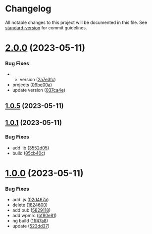 # Changelog

All notable changes to this project will be documented in this file. See [standard-version](https://github.com/conventional-changelog/standard-version) for commit guidelines.

# [2.0.0](https://github.com/cmm-va/test-pub/compare/1.0.5...2.0.0) (2023-05-11)


### Bug Fixes

* + version ([2a7e3fc](https://github.com/cmm-va/test-pub/commit/2a7e3fcc77d86aa24c6d5eeed3ae7bf1e254de8b))
* projects ([09be00a](https://github.com/cmm-va/test-pub/commit/09be00ab508aeccd2cb0acc6248f75842f111720))
* update version ([037ca4e](https://github.com/cmm-va/test-pub/commit/037ca4e1fd88a10837a5a41ce55137e4d945067f))



## [1.0.5](https://github.com/cmm-va/test-pub/compare/1.0.4...1.0.5) (2023-05-11)



## [1.0.1](https://github.com/cmm-va/test-pub/compare/1.0.0...1.0.1) (2023-05-11)


### Bug Fixes

*  add lib ([3552d05](https://github.com/cmm-va/test-pub/commit/3552d05a6d91d44b6ad4c38bf80f9abb44f55aa0))
* build ([85cb40c](https://github.com/cmm-va/test-pub/commit/85cb40c84626fac51a1b97fde80f4e571f4bb20b))



# [1.0.0](https://github.com/cmm-va/test-pub/compare/v0.0.1...v1.0.0) (2023-05-11)


### Bug Fixes

*  add  .js ([02d467a](https://github.com/cmm-va/test-pub/commit/02d467a33776592589f51f3fccb57b5b4dfa18a1))
*  delete ([1824600](https://github.com/cmm-va/test-pub/commit/1824600e528b664c7eadfbbe154253c07b94a24d))
* add pub ([5829118](https://github.com/cmm-va/test-pub/commit/58291188c331ef5e05a793a822e6d710f6d51ba7))
* add wpmrc ([bf80e81](https://github.com/cmm-va/test-pub/commit/bf80e81c64b5c87e320dbe755a8f79807653480f))
* ng build ([1ff47a8](https://github.com/cmm-va/test-pub/commit/1ff47a8d2cefab04321b7052767243a57c12459f))
* update ([523dd37](https://github.com/cmm-va/test-pub/commit/523dd3746818363925786846658166778dce6c5a))

